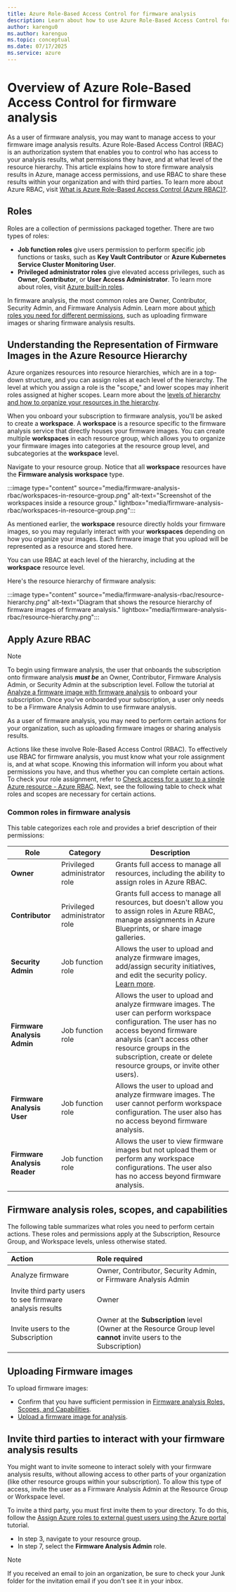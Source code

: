 ```yaml
---
title: Azure Role-Based Access Control for firmware analysis
description: Learn about how to use Azure Role-Based Access Control for firmware analysis.
author: karengu0
ms.author: karenguo
ms.topic: conceptual
ms.date: 07/17/2025
ms.service: azure
---
```


# Overview of Azure Role-Based Access Control for firmware analysis
As a user of firmware analysis, you may want to manage access to your firmware image analysis results. Azure Role-Based Access Control (RBAC) is an authorization system that enables you to control who has access to your analysis results, what permissions they have, and at what level of the resource hierarchy. This article explains how to store firmware analysis results in Azure, manage access permissions, and use RBAC to share these results within your organization and with third parties. To learn more about Azure RBAC, visit [What is Azure Role-Based Access Control (Azure RBAC)?](./../role-based-access-control/overview.md).

## Roles
Roles are a collection of permissions packaged together. There are two types of roles:

* **Job function roles** give users permission to perform specific job functions or tasks, such as **Key Vault Contributor** or **Azure Kubernetes Service Cluster Monitoring User**. 
* **Privileged administrator roles** give elevated access privileges, such as **Owner**, **Contributor**, or **User Access Administrator**. To learn more about roles, visit [Azure built-in roles](./../role-based-access-control/built-in-roles.md).

In firmware analysis, the most common roles are Owner, Contributor, Security Admin, and Firmware Analysis Admin. Learn more about [which roles you need for different permissions](./firmware-analysis-rbac.md#firmware-analysis-roles-scopes-and-capabilities), such as uploading firmware images or sharing firmware analysis results.

## Understanding the Representation of Firmware Images in the Azure Resource Hierarchy
Azure organizes resources into resource hierarchies, which are in a top-down structure, and you can assign roles at each level of the hierarchy. The level at which you assign a role is the "scope," and lower scopes may inherit roles assigned at higher scopes. Learn more about the [levels of hierarchy and how to organize your resources in the hierarchy](/azure/cloud-adoption-framework/ready/azure-setup-guide/organize-resources).

When you onboard your subscription to firmware analysis, you'll be asked to create a **workspace**. A **workspace** is a resource specific to the firmware analysis service that directly houses your firmware images. You can create multiple **workspaces** in each resource group, which allows you to organize your firmware images into categories at the resource group level, and subcategories at the **workspace** level.

Navigate to your resource group. Notice that all **workspace** resources have the **Firmware analysis workspace** type.

:::image type="content" source="media/firmware-analysis-rbac/workspaces-in-resource-group.png" alt-text="Screenshot of the workspaces inside a resource group." lightbox="media/firmware-analysis-rbac/workspaces-in-resource-group.png":::
  
As mentioned earlier, the **workspace** resource directly holds your firmware images, so you may regularly interact with your **workspaces** depending on how you organize your images. Each firmware image that you upload will be represented as a resource and stored here.

You can use RBAC at each level of the hierarchy, including at the **workspace** resource level. 

Here's the resource hierarchy of firmware analysis:

:::image type="content" source="media/firmware-analysis-rbac/resource-hierarchy.png" alt-text="Diagram that shows the resource hierarchy of firmware images of firmware analysis." lightbox="media/firmware-analysis-rbac/resource-hierarchy.png":::

## Apply Azure RBAC

> [!Note]
> To begin using firmware analysis, the user that onboards the subscription onto firmware analysis ***must be*** an Owner, Contributor, Firmware Analysis Admin, or Security Admin at the subscription level. Follow the tutorial at [Analyze a firmware image with firmware analysis](./tutorial-analyze-firmware.md#onboard-your-subscription-to-use-firmware-analysis) to onboard your subscription. Once you've onboarded your subscription, a user only needs to be a Firmware Analysis Admin to use firmware analysis.
> 

As a user of firmware analysis, you may need to perform certain actions for your organization, such as uploading firmware images or sharing analysis results.

Actions like these involve Role-Based Access Control (RBAC). To effectively use RBAC for firmware analysis, you must know what your role assignment is, and at what scope. Knowing this information will inform you about what permissions you have, and thus whether you can complete certain actions. To check your role assignment, refer to [Check access for a user to a single Azure resource - Azure RBAC](./../role-based-access-control/check-access.md). Next, see the following table to check what roles and scopes are necessary for certain actions.

### Common roles in firmware analysis

This table categorizes each role and provides a brief description of their permissions:

**Role** | **Category** | **Description**
---|---|---
**Owner** | Privileged administrator role | Grants full access to manage all resources, including the ability to assign roles in Azure RBAC.
**Contributor** | Privileged administrator role | Grants full access to manage all resources, but doesn't allow you to assign roles in Azure RBAC, manage assignments in Azure Blueprints, or share image galleries.
**Security Admin** | Job function role | Allows the user to upload and analyze firmware images, add/assign security initiatives, and edit the security policy. [Learn more](/azure/defender-for-cloud/permissions).
**Firmware Analysis Admin** | Job function role | Allows the user to upload and analyze firmware images. The user can perform workspace configuration. The user has no access beyond firmware analysis (can't access other resource groups in the subscription, create or delete resource groups, or invite other users).
**Firmware Analysis User** | Job function role | Allows the user to upload and analyze firmware images. The user cannot perform workspace configuration. The user also has no access beyond firmware analysis.
**Firmware Analysis Reader** | Job function role | Allows the user to view firmware images but not upload them or perform any workspace configurations. The user also has no access beyond firmware analysis.

## Firmware analysis roles, scopes, and capabilities

The following table summarizes what roles you need to perform certain actions. These roles and permissions apply at the Subscription, Resource Group, and Workspace levels, unless otherwise stated.

**Action** | **Role required**
:---|:---
Analyze firmware | Owner, Contributor, Security Admin, or Firmware Analysis Admin
Invite third party users to see firmware analysis results | Owner
Invite users to the Subscription | Owner at the **Subscription** level (Owner at the Resource Group level **cannot** invite users to the Subscription)

## Uploading Firmware images
To upload firmware images:

* Confirm that you have sufficient permission in [Firmware analysis Roles, Scopes, and Capabilities](#firmware-analysis-roles-scopes-and-capabilities).
* [Upload a firmware image for analysis](./tutorial-analyze-firmware.md#upload-a-firmware-image-for-analysis).

## Invite third parties to interact with your firmware analysis results
You might want to invite someone to interact solely with your firmware analysis results, without allowing access to other parts of your organization (like other resource groups within your subscription). To allow this type of access, invite the user as a Firmware Analysis Admin at the Resource Group or Workspace level.

To invite a third party, you must first invite them to your directory. To do this, follow the [Assign Azure roles to external guest users using the Azure portal](./../role-based-access-control/role-assignments-external-users.md#invite-an-external-user-to-your-directory) tutorial.

* In step 3, navigate to your resource group.
* In step 7, select the **Firmware Analysis Admin** role.

> [!Note]
> If you received an email to join an organization, be sure to check your Junk folder for the invitation email if you don't see it in your inbox. 
>  
